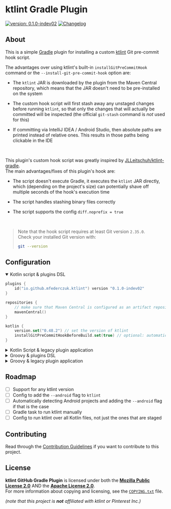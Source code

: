 <!--
  Copyright (c) 2023 Michael Federczuk
  SPDX-License-Identifier: CC-BY-SA-4.0
-->

# ktlint Gradle Plugin #

[version_shield]: https://img.shields.io/badge/version-0.1.0--indev02-informational.svg
[release_page]: https://github.com/mfederczuk/ktlint-gradle-plugin/releases/tag/v0.1.0-indev02 "Release v0.1.0-indev02"
[![version: 0.1.0-indev02][version_shield]][release_page]
[![Changelog](https://img.shields.io/badge/-Changelog-informational.svg)](CHANGELOG.md "Changelog")

## About ##

This is a simple [Gradle] plugin for installing a custom [ktlint] Git pre-commit hook script.

The advantages over using ktlint's built-in `installGitPreCommitHook` command or
the `--install-git-pre-commit-hook` option are:

* The `ktlint` JAR is downloaded by the plugin from the Maven Central repository, which means that the JAR doesn't need
  to be pre-installed on the system

* The custom hook script will first stash away any unstaged changes before running `ktlint`, so that only the changes
  that will actually be committed will be inspected (the official `git-stash` command is *not* used for this)

* If committing via IntelliJ IDEA / Android Studio, then absolute paths are printed instead of relative ones.
  This results in those paths being clickable in the IDE

&#8203;

This plugin's custom hook script was greatly inspired by [JLLeitschuh/ktlint-gradle].  
The main advantages/fixes of this plugin's hook are:

* The script doesn't execute Gradle, it executes the `ktlint` JAR directly, which (depending on the project's size) can
  potentially shave off multiple seconds of the hook's execution time

* The script handles stashing binary files correctly

* The script supports the config `diff.noprefix = true`

&#8203;

> Note that the hook script requires at least Git version `2.35.0`.  
> Check your installed Git version with:
>
> ```sh
> git --version
> ```

[Gradle]: <https://gradle.org> "Gradle Build Tool"
[ktlint]: <https://github.com/pinterest/ktlint> "pinterest/ktlint: An anti-bikeshedding Kotlin linter with built-in formatter"
[JLLeitschuh/ktlint-gradle]: <https://github.com/JLLeitschuh/ktlint-gradle> "JLLeitschuh/ktlint-gradle: A ktlint gradle plugin"

## Configuration ##

<!-- markdownlint-disable no-inline-html -->

<details open>
<summary>Kotlin script & plugins DSL</summary>

```kotlin
plugins {
	id("io.github.mfederczuk.ktlint") version "0.1.0-indev02"
}

repositories {
	// make sure that Maven Central is configured as an artifact repository
	mavenCentral()
}

kotlin {
	version.set("0.48.2") // set the version of ktlint
	installGitPreCommitHookBeforeBuild.set(true) // optional: automatically installs the hook every time before a build is started
}
```

</details>

<details>
<summary>Kotlin Script & legacy plugin application</summary>

```kotlin
buildscript {
	repositories {
		maven("https://plugins.gradle.org/m2/")
	}
	dependencies {
		classpath("io.github.mfederczuk:ktlint-gradle-plugin:0.1.0-indev02")
	}
}

apply(plugin = "io.github.mfederczuk.ktlint")

repositories {
	// make sure that Maven Central is configured as an artifact repository
	mavenCentral()
}

ktlint {
	version.set("0.48.2") // set the version of ktlint
	installGitPreCommitHookBeforeBuild.set(true) // optional: automatically installs the hook every time before a build is started
}
```

</details>

<details>
<summary>Groovy & plugins DSL</summary>

```groovy
plugins {
	id 'io.github.mfederczuk.ktlint' version '0.1.0-indev02'
}

repositories {
	// make sure that Maven Central is configured as an artifact repository
	mavenCentral()
}

kotlin {
	version = '0.48.2' // set the version of ktlint
	installGitPreCommitHookBeforeBuild = true // optional: automatically installs the hook every time before a build is started
}
```

</details>

<details>
<summary>Groovy & legacy plugin application</summary>

```groovy
buildscript {
	repositories {
		maven { url 'https://plugins.gradle.org/m2/' }
	}
	dependencies {
		classpath 'io.github.mfederczuk:ktlint-gradle-plugin:0.1.0-indev02'
	}
}

apply plugin: 'io.github.mfederczuk.ktlint'

repositories {
	// make sure that Maven Central is configured as an artifact repository
	mavenCentral()
}

ktlint {
	version = '0.48.2' // set the version of ktlint
	installGitPreCommitHookBeforeBuild = true // optional: automatically installs the hook every time before a build is started
}
```

</details>

<!-- markdownlint-enable no-inline-html -->

## Roadmap ##

* [ ] Support for any ktlint version
* [ ] Config to add the `--android` flag to `ktlint`
* [ ] Automatically detecting Android projects and adding the `--android` flag if that is the case
* [ ] Gradle task to run ktlint manually
* [ ] Config to run ktlint over all Kotlin files, not just the ones that are staged

## Contributing ##

Read through the [Contribution Guidelines](CONTRIBUTING.md) if you want to contribute to this project.

## License ##

**ktlint GitHub Gradle Plugin** is licensed under both the [**Mozilla Public License 2.0**](LICENSES/MPL-2.0.txt) AND
the [**Apache License 2.0**](LICENSES/Apache-2.0.txt).  
For more information about copying and licensing, see the [`COPYING.txt`](COPYING.txt) file.

_(note that this project is **not** affiliated with ktlint or Pinterest Inc.)_
